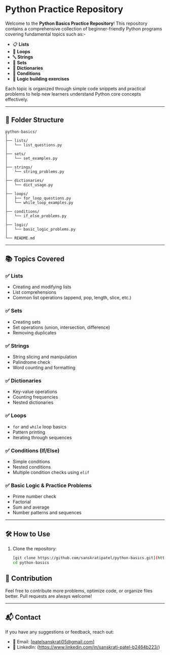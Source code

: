 #  Python Practice Repository

Welcome to the **Python Basics Practice Repository**! This repository contains a comprehensive collection of beginner-friendly Python programs covering fundamental topics such as:-

* 📋 **Lists**
* 🔁 **Loops**
* 🔤 **Strings**
* 🔢 **Sets**
* 🧮 **Dictionaries**
* 📐 **Conditions**
* 🧠 **Logic building exercises**

Each topic is organized through simple code snippets and practical problems to help new learners understand Python core concepts effectively.

---
## 📁 Folder Structure

```
python-basics/
│
├── lists/
│   └── list_questions.py
│
├── sets/
│   └── set_examples.py
│
├── strings/
│   └── string_problems.py
│
├── dictionaries/
│   └── dict_usage.py
│
├── loops/
│   ├── for_loop_questions.py
│   └── while_loop_examples.py
│
├── conditions/
│   └── if_else_problems.py
│
├── logic/
│   └── basic_logic_problems.py
│
└── README.md
```

---

## 📚 Topics Covered

### ✅ Lists

* Creating and modifying lists
* List comprehensions
* Common list operations (append, pop, length, slice, etc.)

### ✅ Sets

* Creating sets
* Set operations (union, intersection, difference)
* Removing duplicates

### ✅ Strings

* String slicing and manipulation
* Palindrome check
* Word counting and formatting

### ✅ Dictionaries

* Key-value operations
* Counting frequencies
* Nested dictionaries

### ✅ Loops

* `for` and `while` loop basics
* Pattern printing
* Iterating through sequences

### ✅ Conditions (If/Else)

* Simple conditions
* Nested conditions
* Multiple condition checks using `elif`

### ✅ Basic Logic & Practice Problems

* Prime number check
* Factorial
* Sum and average
* Number patterns and sequences

---


## 🛠️ How to Use

1. Clone the repository:

   ```bash
   [git clone https://github.com/sanskratipatel/python-basics.git](https://github.com/sanskratipatel/Python.git)
   cd python-basics
   ```


## 🌟 Contribution

Feel free to contribute more problems, optimize code, or organize files better. Pull requests are always welcome!

---

## 📬 Contact

If you have any suggestions or feedback, reach out:

* 📧 Email: [patelsanskrati05@gmail.com]
* 💼 LinkedIn: (https://www.linkedin.com/in/sanskrati-patel-b2464b223/)



